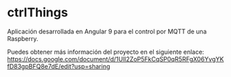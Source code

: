 # ctrlThings
Aplicación desarrollada en Angular 9 para el control por MQTT de una Raspberry.

Puedes obtener más información del proyecto en el siguiente enlace:
https://docs.google.com/document/d/1UlI2ZoP5FkCqSP0qR5RFgX06YvgYKfD83gpBFQ8e7dE/edit?usp=sharing
